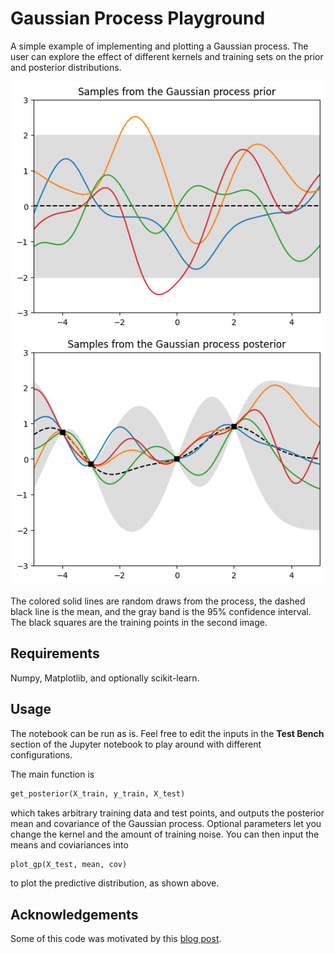 # Gaussian Process Playground

A simple example of implementing and plotting a Gaussian process. The user can explore the effect of different kernels and training sets on the prior and posterior distributions.

![prior distribution](prior.png)
![posterior distribution](posterior.png)

The colored solid lines are random draws from the process, the dashed black line is the mean, and the gray band is the 95% confidence interval. The black squares are the training points in the second image. 

## Requirements 

Numpy, Matplotlib, and optionally scikit-learn.

## Usage

The notebook can be run as is. Feel free to edit the inputs in the **Test Bench** section of the Jupyter notebook to play around with different configurations.


The main function is 
```py
get_posterior(X_train, y_train, X_test)
``` 
which takes arbitrary training data and test points, and outputs the posterior mean and covariance of the Gaussian process. Optional parameters let you change the kernel and the amount of training noise. You can then input the means and coviariances into
```py
plot_gp(X_test, mean, cov)
```
to plot the predictive distribution, as shown above.

## Acknowledgements

Some of this code was motivated by this [blog post](https://katbailey.github.io/post/gaussian-processes-for-dummies/). 
